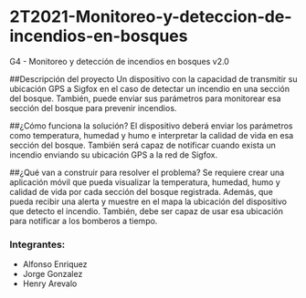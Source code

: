 # 2T2021-Monitoreo-y-deteccion-de-incendios-en-bosques
G4 - Monitoreo y detección de incendios en bosques v2.0

##Descripción del proyecto
Un dispositivo con la capacidad de transmitir su ubicación GPS a Sigfox en el caso de detectar un incendio en una sección del bosque. También, puede enviar sus
parámetros para monitorear esa sección del bosque para prevenir incendios.

##¿Cómo funciona la solución?
El dispositivo deberá enviar los parámetros como temperatura, humedad y humo e interpretar la calidad de vida en esa sección del bosque. También será capaz
de notificar cuando exista un incendio enviando su ubicación GPS a la red de Sigfox.

##¿Qué van a construir para resolver el problema?
Se requiere crear una aplicación móvil que pueda visualizar la temperatura, humedad, humo y calidad de vida por cada sección del bosque
registrada. Además, que pueda recibir una alerta y muestre en el mapa la ubicación del dispositivo que detecto el incendio. También, debe ser capaz de usar esa ubicación para notificar a los bomberos a tiempo.

### Integrantes:

* Alfonso Enriquez
* Jorge Gonzalez
* Henry Arevalo